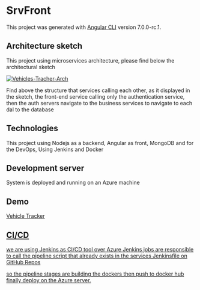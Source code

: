 # SrvFront

This project was generated with [Angular CLI](https://github.com/angular/angular-cli) version 7.0.0-rc.1.

## Architecture sketch

This project using microservices architecture, please find below the architectural sketch

<a href="https://ibb.co/MnRQrSX"><img src="https://i.ibb.co/wyKjVgv/Vehicles-Tracher-Arch.png" alt="Vehicles-Tracher-Arch" border="0"></a>

Find above the structure that services calling each other,
as it displayed in the sketch, the front-end service calling only the authentication service,
then the auth servers navigate to the business services to navigate to each dal to the database

## Technologies

This project using Nodejs as a backend, Angular as front, MongoDB and for the DevOps, Using Jenkins and Docker

## Development server

System is deployed and running on an Azure machine

## Demo
<a href="http://40.114.48.59"> Vehicle Tracker
## CI/CD

we are using Jenkins as CI/CD tool over Azure 
Jenkins jobs are responsible to call the pipeline script that already exists in the services Jenkinsfile on GitHub Repos

so the pipeline stages are building the dockers then push to docker hub finally deploy on the Azure server.
